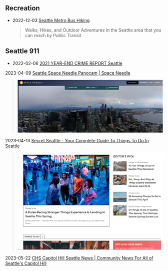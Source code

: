 ## Recreation

- 2022-12-03 [Seattle Metro Bus Hiking](https://sites.google.com/site/seattlemetrobushiking/main-page)
  > Walks, Hikes, and Outdoor Adventures in the Seattle area that you can reach by Public Transit

## Seattle 911

- 2022-02-06 [2021 YEAR-END CRIME REPORT Seattle](http://www.seattle.gov/Documents/Departments/Police/Reports/2021_SPD_CRIME_REPORT_FINAL.pdf)



2023-04-09 [Seattle Space Needle Panocam | Space Needle](https://www.spaceneedle.com/webcam)

> ![image-20230413180419206](./seattle.assets/image-20230413180419206.png)

2023-04-13 [Secret Seattle - Your Complete Guide To Things To Do In Seattle](https://secretseattle.co/)

> ![image-20230413184523091](./seattle.assets/image-20230413184523091.png)



2023-05-22 [CHS Capitol Hill Seattle News | Community News For All of Seattle's Capitol Hill](https://www.capitolhillseattle.com/)
